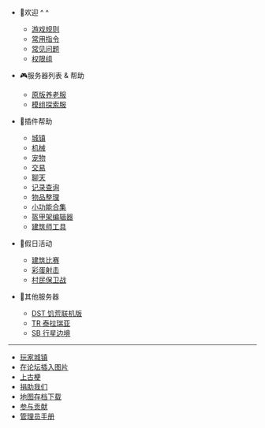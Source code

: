* 🎉欢迎 ^ ^

  * [游戏规则](welcome/rules.md)
  * [常用指令](welcome/commands.md)
  * [常见问题](welcome/faq.md)
  * [权限组](welcome/groups.md)

* 🎮服务器列表 & 帮助
  * [原版养老服](mc-servers/vanilla.md)
  * [模组探索服](mc-servers/modded.md)

* 📖插件帮助
  
  * [城镇](plugins/towny-facade.md)
  * [机械](plugins/craftbook.md)
  * [宠物](plugins/mypet.md)
  * [交易](plugins/trade.md)
  * [聊天](plugins/chatutil.md)
  * [记录查询](plugins/logblock.md)
  * [物品整理](plugins/chestsort.md)
  * [小功能合集](plugins/nu.md)
  * [盔甲架编辑器](plugins/ast.md)
  * [建筑师工具](plugins/bu.md)

* 🎲假日活动

  * [建筑比赛](games/build.md)
  * [彩蛋射击](games/pb.md)
  * [村民保卫战](games/vd.md)

* 🎈其他服务器
  * [DST 饥荒联机版](other-servers/dst.md)
  * [TR 泰拉瑞亚](other-servers/tr.md)
  * [SB 行星边境](other-servers/sb.md)

----

* [玩家城镇](https://bbs.mimaru.me/t/towns)
* [在论坛插入图片](https://bbs.mimaru.me/d/46)
* [上古梗](stories.md)
* [捐助我们](sponsor.md)
* [地图存档下载](saves.md)
* [参与贡献](contribution.md)
* [管理员手册](staff.md)
